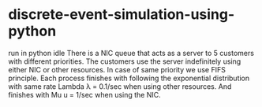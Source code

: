 # discrete-event-simulation-using-python
run in python idle
There is a NIC queue that acts as a server to 5 customers with different priorities. The customers use the server indefinitely using either NIC or other resources. In case of same priority we use FIFS principle. Each process finishes with following the exponential distribution with same rate Lambda λ = 0.1/sec when using other resources. And finishes with Mu u = 1/sec when using the NIC.
